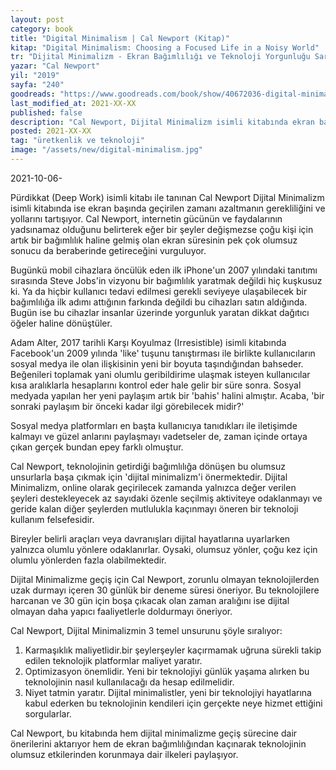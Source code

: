 ```yaml
---
layout: post
category: book
title: "Digital Minimalism | Cal Newport (Kitap)"
kitap: "Digital Minimalism: Choosing a Focused Life in a Noisy World"
tr: "Dijital Minimalizm - Ekran Bağımlılığı ve Teknoloji Yorgunluğu Sarmalından Kurtulmak İçin Bir Yol Haritası"
yazar: "Cal Newport"
yil: "2019"
sayfa: "240"
goodreads: "https://www.goodreads.com/book/show/40672036-digital-minimalism"
last_modified_at: 2021-XX-XX
published: false
description: "Cal Newport, Dijital Minimalizm isimli kitabında ekran başında geçirilen zamanı azaltmanın gerekliliğini ve yollarını tartışıyor."
posted: 2021-XX-XX
tag: "üretkenlik ve teknoloji"
image: "/assets/new/digital-minimalism.jpg"
---
```


2021-10-06-

Pürdikkat (Deep Work) isimli kitabı ile tanınan Cal Newport Dijital Minimalizm isimli kitabında ise ekran başında geçirilen zamanı azaltmanın gerekliliğini ve yollarını tartışıyor. Cal Newport, internetin gücünün ve faydalarının yadsınamaz olduğunu belirterek eğer bir şeyler değişmezse çoğu kişi için artık bir bağımlılık haline gelmiş olan ekran süresinin pek çok olumsuz sonucu da beraberinde getireceğini vurguluyor.

Bugünkü mobil cihazlara öncülük eden ilk iPhone'un 2007 yılındaki tanıtımı sırasında Steve Jobs'in vizyonu bir bağımlılık yaratmak değildi hiç kuşkusuz ki. Ya da hiçbir kullanıcı tedavi edilmesi gerekli seviyeye ulaşabilecek bir bağımlılığa ilk adımı attığının farkında değildi bu cihazları satın aldığında. Bugün ise bu cihazlar insanlar üzerinde yorgunluk yaratan dikkat dağıtıcı öğeler haline dönüştüler.

Adam Alter, 2017 tarihli Karşı Koyulmaz (Irresistible) isimli kitabında Facebook'un 2009 yılında 'like' tuşunu tanıştırması ile birlikte kullanıcıların sosyal medya ile olan ilişkisinin yeni bir boyuta taşındığından bahseder. Beğenileri toplamak yani olumlu geribildirime ulaşmak isteyen kullanıcılar kısa aralıklarla hesaplarını kontrol eder hale gelir bir süre sonra. Sosyal medyada yapılan her yeni paylaşım artık bir 'bahis' halini almıştır. Acaba, 'bir sonraki paylaşım bir önceki kadar ilgi görebilecek midir?'

Sosyal medya platformları en başta kullanıcıya tanıdıkları ile iletişimde kalmayı ve güzel anlarını paylaşmayı vadetseler de, zaman içinde ortaya çıkan gerçek bundan epey farklı olmuştur.

Cal Newport, teknolojinin getirdiği bağımlılığa dönüşen bu olumsuz unsurlarla başa çıkmak için 'dijital minimalizm'i önermektedir. Dijital Minimalizm, online olarak geçirilecek zamanda yalnızca değer verilen şeyleri destekleyecek az sayıdaki özenle seçilmiş aktiviteye odaklanmayı ve geride kalan diğer şeylerden mutlulukla kaçınmayı öneren bir teknoloji kullanım felsefesidir.

Bireyler belirli araçları veya davranışları dijital hayatlarına uyarlarken yalnızca olumlu yönlere odaklanırlar. Oysaki, olumsuz yönler, çoğu kez için olumlu yönlerden fazla olabilmektedir.

Dijital Minimalizme geçiş için Cal Newport, zorunlu olmayan teknolojilerden uzak durmayı içeren 30 günlük bir deneme süresi öneriyor. Bu teknolojilere harcanan ve 30 gün için boşa çıkacak olan zaman aralığını ise dijital olmayan daha yapıcı faaliyetlerle doldurmayı öneriyor.

Cal Newport, Dijital Minimalizmin 3 temel unsurunu şöyle sıralıyor:

1. Karmaşıklık maliyetlidir.bir şeylerşeyler kaçırmamak uğruna sürekli takip edilen teknolojik platformlar maliyet yaratır.
2. Optimizasyon önemlidir. Yeni bir teknolojiyi günlük yaşama alırken bu teknolojinin nasıl kullanılacağı da hesap edilmelidir.
3. Niyet tatmin yaratır. Dijital minimalistler, yeni bir teknolojiyi hayatlarına kabul ederken bu teknolojinin kendileri için gerçekte neye hizmet ettiğini sorgularlar.

Cal Newport, bu kitabında hem dijital minimalizme geçiş sürecine dair önerilerini aktarıyor hem de ekran bağımlılığından kaçınarak teknolojinin olumsuz etkilerinden korunmaya dair ilkeleri paylaşıyor.
